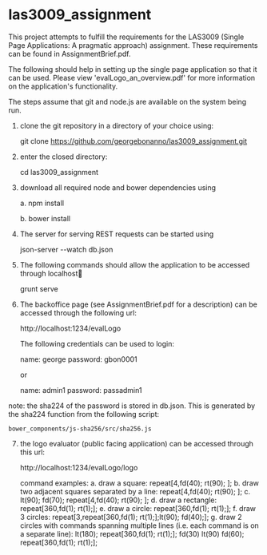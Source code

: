 # las3009_assignment

This project attempts to fulfill the requirements for the LAS3009 (Single Page Applications: A pragmatic approach) assignment. These requirements can be found in AssignmentBrief.pdf.

The following should help in setting up the single page application so that it can be used. Please view 'evalLogo_an_overview.pdf' for more information on the application's functionality.

The steps assume that git and node.js are available on the system being run.

1.  clone the git repository in a directory of your choice using:

      git clone https://github.com/georgebonanno/las3009_assignment.git

2.  enter the closed directory:

      cd las3009_assignment

3.  download all required node and bower dependencies using

      a.  npm install

      b.  bower install

4.  The server for serving REST requests can be started using
  
      json-server --watch db.json

5.  The following commands should allow the application to be accessed through localhost:1234:

      grunt serve

6.  The backoffice page (see AssignmentBrief.pdf for a description) can be accessed through the following url:

      http://localhost:1234/evalLogo

    The following credentials can be used to login:

      name: george
      password: gbon0001

      or

      name: admin1
      password: passadmin1

  note: the sha224 of the password is stored in db.json. This is generated by the sha224 function from the following script:

    bower_components/js-sha256/src/sha256.js

7.  the logo evaluator (public facing application) can be accessed through this url:

      http://localhost:1234/evalLogo/logo

    command examples:
      a. draw a square: repeat[4,fd(40); rt(90); ];
      b. draw two adjacent squares separated by a line: repeat[4,fd(40); rt(90); ]; c. lt(90); fd(70); repeat[4,fd(40); rt(90); ];
      d.  draw a rectangle: repeat[360,fd(1); rt(1);];
      e.  draw a circle: repeat[360,fd(1); rt(1);];
      f.  draw 3 circles: repeat[3,repeat[360,fd(1); rt(1);];lt(90); fd(40);];
      g.  draw 2 circles with commands spanning multiple lines (i.e. each command is on a separate line): 
      	lt(180);
      	repeat[360,fd(1); rt(1);];
      	fd(30)
      	lt(90)
      	fd(60);
      	repeat[360,fd(1); rt(1);];